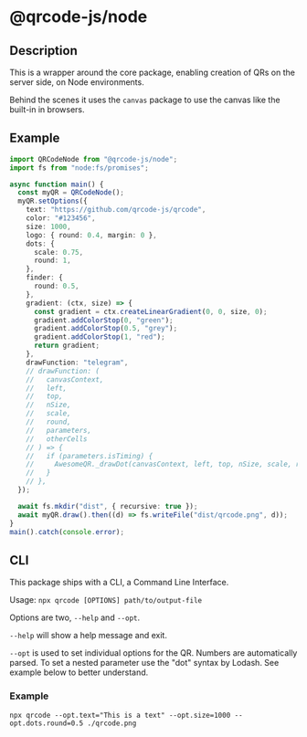 # @qrcode-js/node

## Description

This is a wrapper around the core package, enabling creation of QRs on the server side, on Node environments.

Behind the scenes it uses the `canvas` package to use the canvas like the built-in in browsers.

## Example

```typescript
import QRCodeNode from "@qrcode-js/node";
import fs from "node:fs/promises";

async function main() {
  const myQR = QRCodeNode();
  myQR.setOptions({
    text: "https://github.com/qrcode-js/qrcode",
    color: "#123456",
    size: 1000,
    logo: { round: 0.4, margin: 0 },
    dots: {
      scale: 0.75,
      round: 1,
    },
    finder: {
      round: 0.5,
    },
    gradient: (ctx, size) => {
      const gradient = ctx.createLinearGradient(0, 0, size, 0);
      gradient.addColorStop(0, "green");
      gradient.addColorStop(0.5, "grey");
      gradient.addColorStop(1, "red");
      return gradient;
    },
    drawFunction: "telegram",
    // drawFunction: (
    //   canvasContext,
    //   left,
    //   top,
    //   nSize,
    //   scale,
    //   round,
    //   parameters,
    //   otherCells
    // ) => {
    //   if (parameters.isTiming) {
    //     AwesomeQR._drawDot(canvasContext, left, top, nSize, scale, round);
    //   }
    // },
  });

  await fs.mkdir("dist", { recursive: true });
  await myQR.draw().then((d) => fs.writeFile("dist/qrcode.png", d));
}
main().catch(console.error);
```

## CLI

This package ships with a CLI, a Command Line Interface.

Usage: `npx qrcode [OPTIONS] path/to/output-file`

Options are two, `--help` and `--opt`.

`--help` will show a help message and exit.

`--opt` is used to set individual options for the QR.
Numbers are automatically parsed. To set a nested parameter use the "dot" syntax by Lodash. See example below to better understand.

### Example

```shell
npx qrcode --opt.text="This is a text" --opt.size=1000 --opt.dots.round=0.5 ./qrcode.png
```
